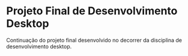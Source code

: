 # Projeto Final de Desenvolvimento Desktop
Continuação do projeto final desenvolvido no decorrer da disciplina de desenvolvimento desktop.
